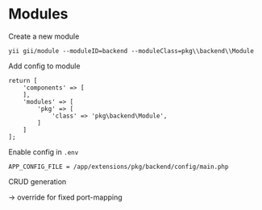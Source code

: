 Modules
=======

Create a new module

    yii gii/module --moduleID=backend --moduleClass=pkg\\backend\\Module
    

Add config to module

    return [
        'components' => [
        ],
        'modules' => [
            'pkg' => [
                'class' => 'pkg\backend\Module',
            ]
        ]
    ];

Enable config in `.env`

    APP_CONFIG_FILE = /app/extensions/pkg/backend/config/main.php







CRUD generation 

-> override for fixed port-mapping